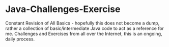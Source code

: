 # Java-Challenges-Exercise

Constant Revision of All Basics - hopefully this does not become a dump, rather a collection of basic/intermediate Java code
to act as a reference for me. Challenges and Exercises from all over the Internet, this is an ongoing, daily process.
